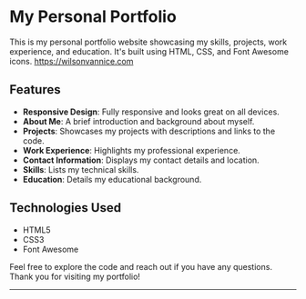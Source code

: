 # My Personal Portfolio

This is my personal portfolio website showcasing my skills, projects, work experience, and education. It's built using HTML, CSS, and Font Awesome icons.
 https://wilsonvannice.com

## Features

- **Responsive Design**: Fully responsive and looks great on all devices.
- **About Me**: A brief introduction and background about myself.
- **Projects**: Showcases my projects with descriptions and links to the code.
- **Work Experience**: Highlights my professional experience.
- **Contact Information**: Displays my contact details and location.
- **Skills**: Lists my technical skills.
- **Education**: Details my educational background.

## Technologies Used

- HTML5
- CSS3
- Font Awesome

Feel free to explore the code and reach out if you have any questions. Thank you for visiting my portfolio!

---